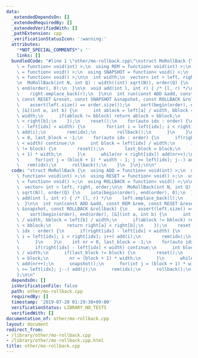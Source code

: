 ```yaml
---
data:
  _extendedDependsOn: []
  _extendedRequiredBy: []
  _extendedVerifiedWith: []
  _pathExtension: cpp
  _verificationStatusIcon: ':warning:'
  attributes:
    '*NOT_SPECIAL_COMMENTS*': ''
    links: []
  bundledCode: "#line 1 \"other/mo-rollback.cpp\"\nstruct MoRollBack {\n  using ADD\
    \ = function< void(int) >;\n  using REM = function< void(int) >;\n  using RESET\
    \ = function< void() >;\n  using SNAPSHOT = function< void() >;\n  using ROLLBACK\
    \ = function< void() >;\n\n  int width;\n  vector< int > left, right, order;\n\
    \n  MoRollBack(int N, int Q) : width((int) sqrt(N)), order(Q) {\n    iota(begin(order),\
    \ end(order), 0);\n  }\n\n  void add(int l, int r) { /* [l, r) */\n    left.emplace_back(l);\n\
    \    right.emplace_back(r);\n  }\n\n  int run(const ADD &add, const REM &rem,\
    \ const RESET &reset, const SNAPSHOT &snapshot, const ROLLBACK &rollback) {\n\
    \    assert(left.size() == order.size());\n    sort(begin(order), end(order),\
    \ [&](int a, int b) {\n      int ablock = left[a] / width, bblock = left[b] /\
    \ width;\n      if(ablock != bblock) return ablock < bblock;\n      return right[a]\
    \ < right[b];\n    });\n    reset();\n    for(auto idx : order) {\n      if(right[idx]\
    \ - left[idx] < width) {\n        for(int i = left[idx]; i < right[idx]; i++)\
    \ add(i);\n        rem(idx);\n        rollback();\n      }\n    }\n    int nr\
    \ = 0, last_block = -1;\n    for(auto idx : order) {\n      if(right[idx] - left[idx]\
    \ < width) continue;\n      int block = left[idx] / width;\n      if(last_block\
    \ != block) {\n        reset();\n        last_block = block;\n        nr = (block\
    \ + 1) * width;\n      }\n      while(nr < right[idx]) add(nr++);\n      snapshot();\n\
    \      for(int j = (block + 1) * width - 1; j >= left[idx]; j--) add(j);\n   \
    \   rem(idx);\n      rollback();\n    }\n  }\n};\n\n"
  code: "struct MoRollBack {\n  using ADD = function< void(int) >;\n  using REM =\
    \ function< void(int) >;\n  using RESET = function< void() >;\n  using SNAPSHOT\
    \ = function< void() >;\n  using ROLLBACK = function< void() >;\n\n  int width;\n\
    \  vector< int > left, right, order;\n\n  MoRollBack(int N, int Q) : width((int)\
    \ sqrt(N)), order(Q) {\n    iota(begin(order), end(order), 0);\n  }\n\n  void\
    \ add(int l, int r) { /* [l, r) */\n    left.emplace_back(l);\n    right.emplace_back(r);\n\
    \  }\n\n  int run(const ADD &add, const REM &rem, const RESET &reset, const SNAPSHOT\
    \ &snapshot, const ROLLBACK &rollback) {\n    assert(left.size() == order.size());\n\
    \    sort(begin(order), end(order), [&](int a, int b) {\n      int ablock = left[a]\
    \ / width, bblock = left[b] / width;\n      if(ablock != bblock) return ablock\
    \ < bblock;\n      return right[a] < right[b];\n    });\n    reset();\n    for(auto\
    \ idx : order) {\n      if(right[idx] - left[idx] < width) {\n        for(int\
    \ i = left[idx]; i < right[idx]; i++) add(i);\n        rem(idx);\n        rollback();\n\
    \      }\n    }\n    int nr = 0, last_block = -1;\n    for(auto idx : order) {\n\
    \      if(right[idx] - left[idx] < width) continue;\n      int block = left[idx]\
    \ / width;\n      if(last_block != block) {\n        reset();\n        last_block\
    \ = block;\n        nr = (block + 1) * width;\n      }\n      while(nr < right[idx])\
    \ add(nr++);\n      snapshot();\n      for(int j = (block + 1) * width - 1; j\
    \ >= left[idx]; j--) add(j);\n      rem(idx);\n      rollback();\n    }\n  }\n\
    };\n\n"
  dependsOn: []
  isVerificationFile: false
  path: other/mo-rollback.cpp
  requiredBy: []
  timestamp: '2019-07-20 01:29:30+09:00'
  verificationStatus: LIBRARY_NO_TESTS
  verifiedWith: []
documentation_of: other/mo-rollback.cpp
layout: document
redirect_from:
- /library/other/mo-rollback.cpp
- /library/other/mo-rollback.cpp.html
title: other/mo-rollback.cpp
---
```


